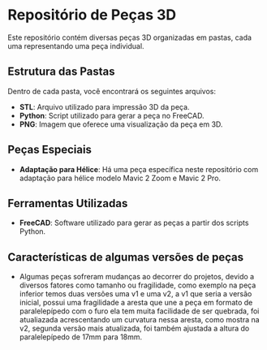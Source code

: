 
# Repositório de Peças 3D

Este repositório contém diversas peças 3D organizadas em pastas, cada uma representando uma peça individual.

## Estrutura das Pastas

Dentro de cada pasta, você encontrará os seguintes arquivos:

- **STL**: Arquivo utilizado para impressão 3D da peça.
- **Python**: Script utilizado para gerar a peça no FreeCAD.
- **PNG**: Imagem que oferece uma visualização da peça em 3D.

## Peças Especiais

- **Adaptação para Hélice**: Há uma peça específica neste repositório com adaptação para hélice modelo Mavic 2 Zoom e Mavic 2 Pro.

## Ferramentas Utilizadas

- **FreeCAD**: Software utilizado para gerar as peças a partir dos scripts Python.

## Características de algumas versões de peças 

- Algumas peças sofreram mudanças ao decorrer do projetos, devido a diversos fatores como tamanho ou fragilidade, como exemplo na peça inferior temos duas versões uma v1 e uma v2, a v1 que seria a versão inicial, possui uma fragilidade a aresta que une a peça em formato de paralelepípedo com o furo ela tem muita facilidade de ser quebrada, foi atualiazada acrescentando um curvatura nessa aresta, como mostra na v2, segunda versão mais atualizada, foi também ajustada a altura do paralelepípedo de 17mm para 18mm.
